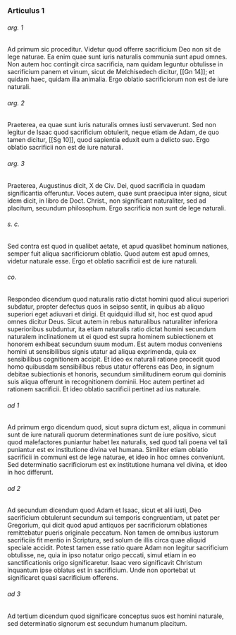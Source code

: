 ### Articulus 1

###### arg. 1
Ad primum sic proceditur. Videtur quod offerre sacrificium Deo non sit de lege naturae. Ea enim quae sunt iuris naturalis communia sunt apud omnes. Non autem hoc contingit circa sacrificia, nam quidam leguntur obtulisse in sacrificium panem et vinum, sicut de Melchisedech dicitur, [[Gn 14]]; et quidam haec, quidam illa animalia. Ergo oblatio sacrificiorum non est de iure naturali.

###### arg. 2
Praeterea, ea quae sunt iuris naturalis omnes iusti servaverunt. Sed non legitur de Isaac quod sacrificium obtulerit, neque etiam de Adam, de quo tamen dicitur, [[Sg 10]], quod sapientia eduxit eum a delicto suo. Ergo oblatio sacrificii non est de iure naturali.

###### arg. 3
Praeterea, Augustinus dicit, X de Civ. Dei, quod sacrificia in quadam significantia offeruntur. Voces autem, quae sunt praecipua inter signa, sicut idem dicit, in libro de Doct. Christ., non significant naturaliter, sed ad placitum, secundum philosophum. Ergo sacrificia non sunt de lege naturali.

###### s. c.
Sed contra est quod in qualibet aetate, et apud quaslibet hominum nationes, semper fuit aliqua sacrificiorum oblatio. Quod autem est apud omnes, videtur naturale esse. Ergo et oblatio sacrificii est de iure naturali.

###### co.
Respondeo dicendum quod naturalis ratio dictat homini quod alicui superiori subdatur, propter defectus quos in seipso sentit, in quibus ab aliquo superiori eget adiuvari et dirigi. Et quidquid illud sit, hoc est quod apud omnes dicitur Deus. Sicut autem in rebus naturalibus naturaliter inferiora superioribus subduntur, ita etiam naturalis ratio dictat homini secundum naturalem inclinationem ut ei quod est supra hominem subiectionem et honorem exhibeat secundum suum modum. Est autem modus conveniens homini ut sensibilibus signis utatur ad aliqua exprimenda, quia ex sensibilibus cognitionem accipit. Et ideo ex naturali ratione procedit quod homo quibusdam sensibilibus rebus utatur offerens eas Deo, in signum debitae subiectionis et honoris, secundum similitudinem eorum qui dominis suis aliqua offerunt in recognitionem dominii. Hoc autem pertinet ad rationem sacrificii. Et ideo oblatio sacrificii pertinet ad ius naturale.

###### ad 1
Ad primum ergo dicendum quod, sicut supra dictum est, aliqua in communi sunt de iure naturali quorum determinationes sunt de iure positivo, sicut quod malefactores puniantur habet lex naturalis, sed quod tali poena vel tali puniantur est ex institutione divina vel humana. Similiter etiam oblatio sacrificii in communi est de lege naturae, et ideo in hoc omnes conveniunt. Sed determinatio sacrificiorum est ex institutione humana vel divina, et ideo in hoc differunt.

###### ad 2
Ad secundum dicendum quod Adam et Isaac, sicut et alii iusti, Deo sacrificium obtulerunt secundum sui temporis congruentiam, ut patet per Gregorium, qui dicit quod apud antiquos per sacrificiorum oblationes remittebatur pueris originale peccatum. Non tamen de omnibus iustorum sacrificiis fit mentio in Scriptura, sed solum de illis circa quae aliquid speciale accidit. Potest tamen esse ratio quare Adam non legitur sacrificium obtulisse, ne, quia in ipso notatur origo peccati, simul etiam in eo sanctificationis origo significaretur. Isaac vero significavit Christum inquantum ipse oblatus est in sacrificium. Unde non oportebat ut significaret quasi sacrificium offerens.

###### ad 3
Ad tertium dicendum quod significare conceptus suos est homini naturale, sed determinatio signorum est secundum humanum placitum.

